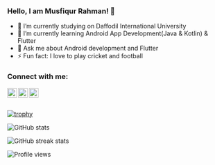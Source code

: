 ### Hello, I am Musfiqur Rahman! 👋



- 🔭 I’m currently studying on Daffodil International University
- 🌱 I’m currently learning Android App Development(Java & Kotlin) & Flutter
- 💬 Ask me about Android development and Flutter
- ⚡ Fun fact: I love to play cricket and football

### Connect with me:
[<img align="left" alt="Twitter" width="22px" src="https://cdn.jsdelivr.net/npm/simple-icons@v3/icons/twitter.svg" />](https://twitter.com/saye_musfiqur)
[<img align="left" alt="LinkedIn" width="22px" src="https://cdn.jsdelivr.net/npm/simple-icons@v3/icons/linkedin.svg">](https://www.linkedin.com/in/mushfiqur-rahman-7a9054185/)
[<img align="left" alt="LinkedIn" width="22px" src="https://cdn.jsdelivr.net/npm/simple-icons@3.13.0/icons/researchgate.svg">](https://www.researchgate.net/profile/Musfiqur-Rahman-12)
<br><br><br>
[![trophy](https://github-profile-trophy.vercel.app/?username=musfiqur552608)](https://github.com/ryo-ma/github-profile-trophy)

![GitHub stats](https://github-readme-stats.vercel.app/api?username=musfiqur552608&show_icons=true&count_private=true)  


![GitHub streak stats](https://github-readme-streak-stats.herokuapp.com/?user=musfiqur552608)

![Profile views](https://gpvc.arturio.dev/musfiqur552608)
